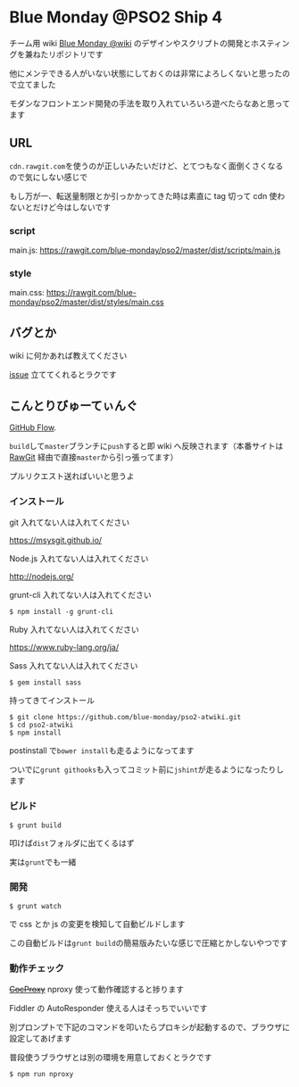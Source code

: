 Blue Monday @PSO2 Ship 4
========================

チーム用 wiki [Blue Monday @wiki](http://www61.atwiki.jp/bluemonday_ship04/) のデザインやスクリプトの開発とホスティングを兼ねたリポジトリです

他にメンテできる人がいない状態にしておくのは非常によろしくないと思ったので立てました

モダンなフロントエンド開発の手法を取り入れていろいろ遊べたらなあと思ってます

## URL

`cdn.rawgit.com`を使うのが正しいみたいだけど、とてつもなく面倒くさくなるので気にしない感じで

もし万が一、転送量制限とか引っかかってきた時は素直に tag 切って cdn 使わないとだけど今はしないです

### script

main.js: <https://rawgit.com/blue-monday/pso2/master/dist/scripts/main.js>

### style

main.css: <https://rawgit.com/blue-monday/pso2/master/dist/styles/main.css>

## バグとか

wiki に何かあれば教えてください

[issue](https://github.com/blue-monday/pso2-atwiki/issues) 立ててくれるとラクです

## こんとりびゅーてぃんぐ

[GitHub Flow](https://gist.github.com/Gab-km/3705015#user-content-%E3%81%A9%E3%81%86%E3%82%84%E3%81%A3%E3%81%A6%E3%81%84%E3%82%8B%E3%81%AE%E3%81%8B).

`build`して`master`ブランチに`push`すると即 wiki へ反映されます（本番サイトは [RawGit](http://rawgit.com/) 経由で直接`master`から引っ張ってます）

プルリクエスト送ればいいと思うよ

### インストール

git 入れてない人は入れてください

<https://msysgit.github.io/>

Node.js 入れてない人は入れてください

<http://nodejs.org/>

grunt-cli 入れてない人は入れてください

```
$ npm install -g grunt-cli
```

Ruby 入れてない人は入れてください

<https://www.ruby-lang.org/ja/>

Sass 入れてない人は入れてください

```
$ gem install sass
```

持ってきてインストール

```
$ git clone https://github.com/blue-monday/pso2-atwiki.git
$ cd pso2-atwiki
$ npm install
```

postinstall で`bower install`も走るようになってます

ついでに`grunt githooks`も入ってコミット前に`jshint`が走るようになったりします

### ビルド

```
$ grunt build
```

叩けば`dist`フォルダに出てくるはず

実は`grunt`でも一緒

### 開発

```
$ grunt watch
```

で css とか js の変更を検知して自動ビルドします

この自動ビルドは`grunt build`の簡易版みたいな感じで圧縮とかしないやつです

### 動作チェック

~~[CocProxy](http://coderepos.org/share/wiki/CocProxy)~~ nproxy 使って動作確認すると捗ります

Fiddler の AutoResponder 使える人はそっちでいいです

別プロンプトで下記のコマンドを叩いたらプロキシが起動するので、ブラウザに設定してあげます

普段使うブラウザとは別の環境を用意しておくとラクです

```
$ npm run nproxy
```

